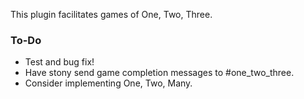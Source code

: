 This plugin facilitates games of One, Two, Three.

### To-Do

* Test and bug fix!
* Have stony send game completion messages to #one_two_three.
* Consider implementing One, Two, Many.
